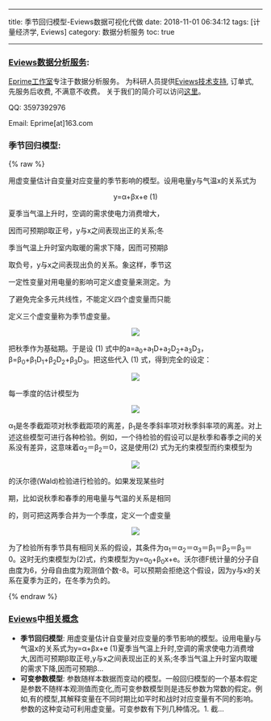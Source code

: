 
---
title: 季节回归模型-Eviews数据可视化代做
date: 2018-11-01 06:34:12
tags: [计量经济学, Eviews]
category: 数据分析服务
toc: true

---



<span></span>
<!-- more -->

### [Eviews](/tags/Eviews/)[数据分析服务](/categories/数据分析服务/):
[Eprime工作室](http://Eprime.cn/)专注于数据分析服务。
为科研人员提供[Eviews技术支持](http://Eprime.cn/2018/08/18/Eprime工作室Eviews代做服务详情/), 订单式, 先服务后收费, 不满意不收费。
关于我们的简介可以访问[这里](http://Eprime.cn/2018/08/17/关于Eprime工作室/)。

QQ: 3597392976

Email: Eprime[at]163.com



### 季节回归模型:

{% raw %}
<div class="p1">用虚变量估计自变量对应变量的季节影响的模型。设用电量y与气温x的关系式为

<p></p><p align="center">y=α+βx+e (1)</p>

<p>夏季当气温上升时，空调的需求使电力消费增大，

因而可预期β取正号，y与x之间表现出正的关系;冬

季当气温上升时室内取暖的需求下降，因而可预期β

取负号，y与x之间表现出负的关系。象这样，季节这

一定性变量对用电量的影响可定义虚变量来测定。为

了避免完全多元共线性，不能定义四个虚变量而只能

定义三个虚变量称为季节虚变量。</p><p align="center"><img align="absmiddle" src="/CRFDPIC/R200806043/R200806043.1304.12%5B5206661a3141%5D.gif"></p>

<p>把秋季作为基础期。于是设 (1) 式中的a=a<sub>0</sub>+a<sub>1</sub>D+a<sub>2</sub>D<sub>2</sub>+a<sub>3</sub>D<sub>3</sub>，β=β<sub>0</sub>+β<sub>1</sub>D<sub>1</sub>+β<sub>2</sub>D<sub>2</sub>+β<sub>3</sub>D<sub>3</sub>。把这些代入 (1) 式，得到完全的设定：

</p><p align="center"><img align="absmiddle" src="/CRFDPIC/R200806043/R200806043.1304.14%5B4c78622da061%5D.gif"></p>

<p>每一季度的估计模型为</p><p align="center"><img align="absmiddle" src="/CRFDPIC/R200806043/R200806043.1304.16%5B48e9091fd0d7%5D.gif"></p>

<p>α<sub>1</sub>是冬季截距项对秋季截距项的离差，β<sub>1</sub>是冬季斜率项对秋季斜率项的离差。对上述这些模型可进行各种检验。例如，一个待检验的假设可以是秋季和春季之间的关系没有差异，这意味着α<sub>2</sub>＝β<sub>2</sub>＝0，这是使用(2) 式为无约束模型而约束模型为

</p><p align="center"><img align="absmiddle" src="/CRFDPIC/R200806043/R200806043.1305.1%5B0d412a2c406e%5D.gif"></p>

的沃尔德(Wald)检验进行检验的。如果发现某些时

期，比如说秋季和春季的用电量与气温的关系是相同

的，则可把这两季合并为一个季度，定义一个虚变量<p align="center"><img align="absmiddle" src="/CRFDPIC/R200806043/R200806043.1305.3%5B10a2401c1065%5D.gif"></p>

为了检验所有季节具有相同关系的假设，其条件为α<sub>1</sub>＝α<sub>2</sub>＝α<sub>3</sub>＝β<sub>1</sub>＝β<sub>2</sub>＝β<sub>3</sub>＝0。这时无约束模型为(2)式，约束模型为y=α<sub>0</sub>+β<sub>0</sub>x+e。沃尔德F统计量的分子自由度为6，分母自由度为观测值个数-8。可以预期会拒绝这个假设，因为y与x的关系在夏季为正的，在冬季为负的。</div>
{% endraw %}



### [Eviews](/tags/Eviews/)中[相关概念](/categories/数据分析服务)

- **季节回归模型**: 用虚变量估计自变量对应变量的季节影响的模型。设用电量y与气温x的关系式为y=α+βx+e (1)夏季当气温上升时,空调的需求使电力消费增大,因而可预期β取正号,y与x之间表现出正的关系;冬季当气温上升时室内取暖的需求下降,因而可预期β...
- **可变参数模型**: 参数随样本数据而变动的模型。一般回归模型的一个基本假定是参数不随样本观测值而变化,而可变参数模型则是违反参数为常数的假定。例如,有的模型,其解释变量在不同时期比如平时和战时对应变量有不同的影响。参数的这种变动可利用虚变量。可变参数有下列几种情况。1. 截...





